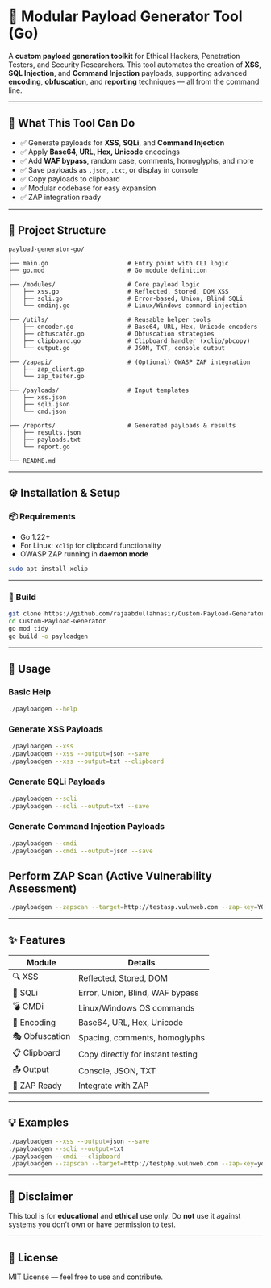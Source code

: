 # 🚀 Modular Payload Generator Tool (Go)

A **custom payload generation toolkit** for Ethical Hackers, Penetration Testers, and Security Researchers. This tool automates the creation of **XSS**, **SQL Injection**, and **Command Injection** payloads, supporting advanced **encoding**, **obfuscation**, and **reporting** techniques — all from the command line.

---

## 🧠 What This Tool Can Do

- ✅ Generate payloads for **XSS**, **SQLi**, and **Command Injection**
- ✅ Apply **Base64, URL, Hex, Unicode** encodings
- ✅ Add **WAF bypass**, random case, comments, homoglyphs, and more
- ✅ Save payloads as `.json`, `.txt`, or display in console
- ✅ Copy payloads to clipboard
- ✅ Modular codebase for easy expansion
- ✅ ZAP integration ready

---

## 📁 Project Structure

```
payload-generator-go/
│
├── main.go                      # Entry point with CLI logic
├── go.mod                       # Go module definition
│
├── /modules/                    # Core payload logic
│   ├── xss.go                   # Reflected, Stored, DOM XSS
│   ├── sqli.go                  # Error-based, Union, Blind SQLi
│   └── cmdinj.go                # Linux/Windows command injection
│
├── /utils/                      # Reusable helper tools
│   ├── encoder.go               # Base64, URL, Hex, Unicode encoders
│   ├── obfuscator.go            # Obfuscation strategies
│   ├── clipboard.go             # Clipboard handler (xclip/pbcopy)
│   └── output.go                # JSON, TXT, console output
│
├── /zapapi/                     # (Optional) OWASP ZAP integration
│   ├── zap_client.go
│   └── zap_tester.go
│
├── /payloads/                   # Input templates
│   ├── xss.json
│   ├── sqli.json
│   └── cmd.json
│
├── /reports/                    # Generated payloads & results
│   ├── results.json
│   ├── payloads.txt
│   └── report.go
│
└── README.md
```

---

## ⚙️ Installation & Setup

### 📦 Requirements

- Go 1.22+
- For Linux: `xclip` for clipboard functionality
- OWASP ZAP running in **daemon mode**

```bash
sudo apt install xclip
```

---

### 🔧 Build

```bash
git clone https://github.com/rajaabdullahnasir/Custom-Payload-Generator.git
cd Custom-Payload-Generator
go mod tidy
go build -o payloadgen
```

---

## 🚀 Usage

### Basic Help

```bash
./payloadgen --help
```

### Generate XSS Payloads

```bash
./payloadgen --xss
./payloadgen --xss --output=json --save
./payloadgen --xss --output=txt --clipboard
```

### Generate SQLi Payloads

```bash
./payloadgen --sqli
./payloadgen --sqli --output=txt --save
```

### Generate Command Injection Payloads

```bash
./payloadgen --cmdi
./payloadgen --cmdi --output=json --save
```

## Perform ZAP Scan (Active Vulnerability Assessment)

```bash
./payloadgen --zapscan --target=http://testasp.vulnweb.com --zap-key=YOUR_ZAP_API_KEY
```

---

## ✨ Features

| Module        | Details |
|---------------|---------|
| 🔍 XSS         | Reflected, Stored, DOM | 
| 💉 SQLi        | Error, Union, Blind, WAF bypass |
| 💣 CMDi        | Linux/Windows OS commands |
| 🔐 Encoding    | Base64, URL, Hex, Unicode |
| 🎭 Obfuscation | Spacing, comments, homoglyphs |
| 📋 Clipboard   | Copy directly for instant testing |
| 📤 Output      | Console, JSON, TXT |
| 🔎 ZAP Ready   | Integrate with ZAP |

---

## 💡 Examples

```bash
./payloadgen --xss --output=json --save
./payloadgen --sqli --output=txt
./payloadgen --cmdi --clipboard
./payloadgen --zapscan --target=http://testphp.vulnweb.com --zap-key=your_zap_key
```

---

## 🔐 Disclaimer

This tool is for **educational** and **ethical** use only. Do **not** use it against systems you don’t own or have permission to test.

---

## 📜 License

MIT License — feel free to use and contribute.

